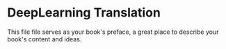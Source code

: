 # DeepLearning Translation

This file file serves as your book's preface, a great place to describe your book's content and ideas.
